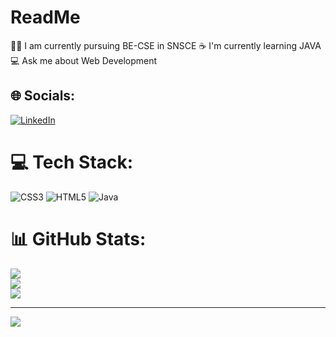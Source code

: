 # ReadMe
🧑‍🎓 I am currently pursuing BE-CSE in SNSCE
☕ I'm currently learning JAVA
💻 Ask me about Web Development
## 🌐 Socials:
[![LinkedIn](https://img.shields.io/badge/LinkedIn-%230077B5.svg?logo=linkedin&logoColor=white)](https://linkedin.com/in/https://www.linkedin.com/in/mohanraj-r--) 

# 💻 Tech Stack:
![CSS3](https://img.shields.io/badge/css3-%231572B6.svg?style=for-the-badge&logo=css3&logoColor=white) ![HTML5](https://img.shields.io/badge/html5-%23E34F26.svg?style=for-the-badge&logo=html5&logoColor=white) ![Java](https://img.shields.io/badge/java-%23ED8B00.svg?style=for-the-badge&logo=openjdk&logoColor=white)
# 📊 GitHub Stats:
![](https://github-readme-stats.vercel.app/api?username=Mohanraj-0101&theme=dark&hide_border=false&include_all_commits=false&count_private=false)<br/>
![](https://github-readme-streak-stats.herokuapp.com/?user=Mohanraj-0101&theme=dark&hide_border=false)<br/>
![](https://github-readme-stats.vercel.app/api/top-langs/?username=Mohanraj-0101&theme=dark&hide_border=false&include_all_commits=false&count_private=false&layout=compact)

---
[![](https://visitcount.itsvg.in/api?id=Mohanraj-0101&icon=0&color=0)](https://visitcount.itsvg.in)

<!-- Proudly created with GPRM ( https://gprm.itsvg.in ) -->
